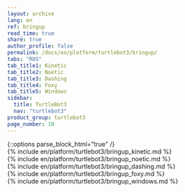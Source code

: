 ```yaml
---
layout: archive
lang: en
ref: bringup
read_time: true
share: true
author_profile: false
permalink: /docs/en/platform/turtlebot3/bringup/
tabs: "ROS"
tab_title1: Kinetic
tab_title2: Noetic
tab_title3: Dashing
tab_title4: Foxy
tab_title5: Windows
sidebar:
  title: TurtleBot3
  nav: "turtlebot3"
product_group: turtlebot3
page_number: 10
---
```


<div style="counter-reset: h1 3"></div>
<div style="counter-reset: h2 4"></div>
{::options parse_block_html="true" /}

<section id="{{ page.tab_title1 }}" class="tab_contents">
{% include en/platform/turtlebot3/bringup_kinetic.md %}
</section>

<section id="{{ page.tab_title2 }}" class="tab_contents">
{% include en/platform/turtlebot3/bringup_noetic.md %}
</section>

<section id="{{ page.tab_title3 }}" class="tab_contents">
{% include en/platform/turtlebot3/bringup_dashing.md %}
</section>

<section id="{{ page.tab_title4 }}" class="tab_contents">
{% include en/platform/turtlebot3/bringup_foxy.md %}
</section>

<section id="{{ page.tab_title5 }}" class="tab_contents">
{% include en/platform/turtlebot3/bringup_windows.md %}
</section>